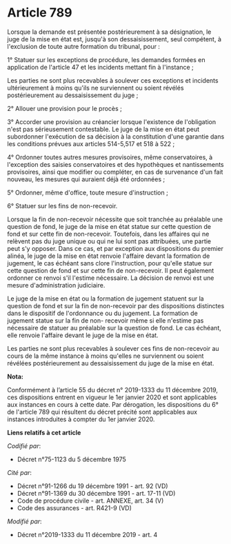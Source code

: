 # Article 789

Lorsque la demande est présentée postérieurement à sa désignation, le juge de la mise en état est, jusqu'à son
dessaisissement, seul compétent, à l'exclusion de toute autre formation du tribunal, pour :

1° Statuer sur les exceptions de procédure, les demandes formées en application de l'article 47 et les incidents mettant fin
à l'instance ;

Les parties ne sont plus recevables à soulever ces exceptions et incidents ultérieurement à moins qu'ils ne surviennent ou
soient révélés postérieurement au dessaisissement du juge ;

2° Allouer une provision pour le procès ;

3° Accorder une provision au créancier lorsque l'existence de l'obligation n'est pas sérieusement contestable. Le juge de la
mise en état peut subordonner l'exécution de sa décision à la constitution d'une garantie dans les conditions prévues aux
articles 514-5,517 et 518 à 522 ;

4° Ordonner toutes autres mesures provisoires, même conservatoires, à l'exception des saisies conservatoires et des
hypothèques et nantissements provisoires, ainsi que modifier ou compléter, en cas de survenance d'un fait nouveau, les
mesures qui auraient déjà été ordonnées ;

5° Ordonner, même d'office, toute mesure d'instruction ;

6° Statuer sur les fins de non-recevoir.

Lorsque la fin de non-recevoir nécessite que soit tranchée au préalable une question de fond, le juge de la mise en état
statue sur cette question de fond et sur cette fin de non-recevoir. Toutefois, dans les affaires qui ne relèvent pas du juge
unique ou qui ne lui sont pas attribuées, une partie peut s'y opposer. Dans ce cas, et par exception aux dispositions du
premier alinéa, le juge de la mise en état renvoie l'affaire devant la formation de jugement, le cas échéant sans clore
l'instruction, pour qu'elle statue sur cette question de fond et sur cette fin de non-recevoir. Il peut également ordonner ce
renvoi s'il l'estime nécessaire. La décision de renvoi est une mesure d'administration judiciaire.

Le juge de la mise en état ou la formation de jugement statuent sur la question de fond et sur la fin de non-recevoir par des
dispositions distinctes dans le dispositif de l'ordonnance ou du jugement. La formation de jugement statue sur la fin de non-
recevoir même si elle n'estime pas nécessaire de statuer au préalable sur la question de fond. Le cas échéant, elle renvoie
l'affaire devant le juge de la mise en état.

Les parties ne sont plus recevables à soulever ces fins de non-recevoir au cours de la même instance à moins qu'elles ne
surviennent ou soient révélées postérieurement au dessaisissement du juge de la mise en état.

**Nota:**

Conformément à l’article 55 du décret n° 2019-1333 du 11 décembre 2019, ces dispositions entrent en vigueur le 1er janvier
2020 et sont applicables aux instances en cours à cette date. Par dérogation, les dispositions du 6° de l'article 789 qui
résultent du décret précité sont applicables aux instances introduites à compter du 1er janvier 2020.

**Liens relatifs à cet article**

_Codifié par_:

  - Décret n°75-1123 du 5 décembre 1975

_Cité par_:

  - Décret n°91-1266 du 19 décembre 1991 - art. 92 (VD)
  - Décret n°91-1369 du 30 décembre 1991 - art. 17-11 (VD)
  - Code de procédure civile - art. ANNEXE, art. 34 (V)
  - Code des assurances - art. R421-9 (VD)

_Modifié par_:

  - Décret n°2019-1333 du 11 décembre 2019 - art. 4
